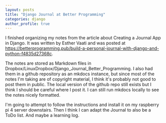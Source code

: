 ```yaml
---
layout: posts
title: "Django Journal at Better Programming"
categories: django
author_profile: true
---
```


I finished organizing my notes from the article about Creating a Journal App in Django. It was written by Esther Vaati and was posted at https://betterprogramming.pub/build-a-personal-journal-with-django-and-python-f4835d27368c.

The notes are stored as Markdown files in Dropbox/LinuxDropbox/Django_Journal_Better_Programming. I also had them in a github repository as an mkdocs instance, but since most of the notes I'm taking are of copyright material, I think it's probably not good to post them in public. The local version of the github repo still exists but I think I should be careful where I post it. I can still run mkdocs locally to see the notes nicely formatted.

I'm going to attempt to follow the instructions and install it on my raspberry pi 4 server downstairs. Then I think I can adapt the Journal to also be a ToDo list. And maybe a learning log. 



